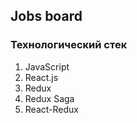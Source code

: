 ## Jobs board 

### Технологический стек
1. JavaScript
2. React.js
3. Redux
4. Redux Saga 
5. React-Redux 